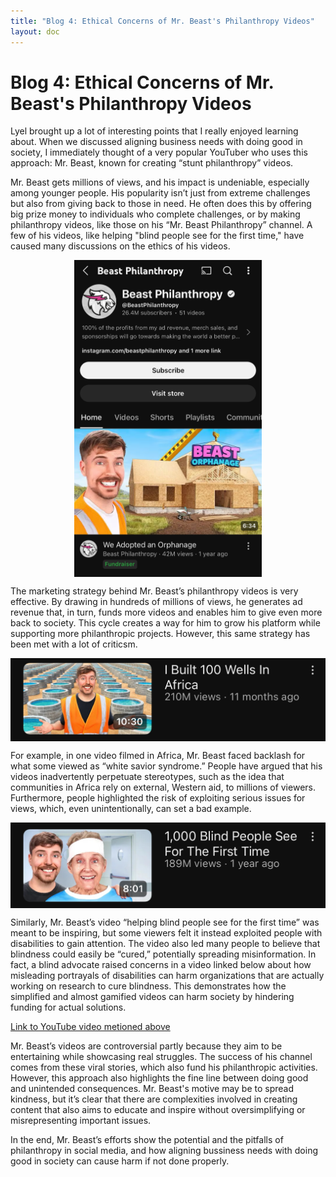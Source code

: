 ```yaml
---
title: "Blog 4: Ethical Concerns of Mr. Beast's Philanthropy Videos"
layout: doc
---
```


# Blog 4: Ethical Concerns of Mr. Beast's Philanthropy Videos

Lyel brought up a lot of interesting points that I really enjoyed learning about. When we discussed aligning business needs with doing good in society, I immediately thought of a very popular YouTuber who uses this approach: Mr. Beast, known for creating “stunt philanthropy” videos.

Mr. Beast gets millions of views, and his impact is undeniable, especially among younger people. His popularity isn’t just from extreme challenges but also from giving back to those in need. He often does this by offering big prize money to individuals who complete challenges, or by making philanthropy videos, like those on his “Mr. Beast Philanthropy” channel. A few of his videos, like helping "blind people see for the first time," have caused many discussions on the ethics of his videos.

<div style="display: flex; justify-content: space-around;">
    <img src="./philanthropychannel.jpg" alt="Beli Review Page" width="300" />
</div>

The marketing strategy behind Mr. Beast’s philanthropy videos is very effective. By drawing in hundreds of millions of views, he generates ad revenue that, in turn, funds more videos and enables him to give even more back to society. This cycle creates a way for him to grow his platform while supporting more philanthropic projects. However, this same strategy has been met with a lot of criticsm.

<div style="display: flex; justify-content: space-around;">
    <img src="./africavideo.jpg" alt="Beli Review Page" width="600" />
</div>

For example, in one video filmed in Africa, Mr. Beast faced backlash for what some viewed as “white savior syndrome.” People have argued that his videos inadvertently perpetuate stereotypes, such as the idea that communities in Africa rely on external, Western aid, to millions of viewers. Furthermore, people highlighted the risk of exploiting serious issues for views, which, even unintentionally, can set a bad example.

<div style="display: flex; justify-content: space-around;">
    <img src="./blindvideo.jpg" alt="Beli Review Page" width="600" />
</div>

Similarly, Mr. Beast’s video “helping blind people see for the first time” was meant to be inspiring, but some viewers felt it instead exploited people with disabilities to gain attention. The video also led many people to believe that blindness could easily be “cured,” potentially spreading misinformation. In fact, a blind advocate raised concerns in a video linked below about how misleading portrayals of disabilities can harm organizations that are actually working on research to cure blindness. This demonstrates how the simplified and almost gamified videos can harm society by hindering funding for actual solutions.

[Link to YouTube video metioned above](https://www.youtube.com/watch?v=nxI6lirO5K0)

Mr. Beast’s videos are controversial partly because they aim to be entertaining while showcasing real struggles. The success of his channel comes from these viral stories, which also fund his philanthropic activities. However, this approach also highlights the fine line between doing good and unintended consequences. Mr. Beast's motive may be to spread kindness, but it’s clear that there are complexities involved in creating content that also aims to educate and inspire without oversimplifying or misrepresenting important issues.

In the end, Mr. Beast’s efforts show the potential and the pitfalls of philanthropy in social media, and how aligning bussiness needs with doing good in society can cause harm if not done properly.
